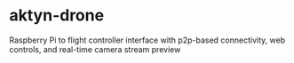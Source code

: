 # aktyn-drone
Raspberry Pi to flight controller interface with p2p-based connectivity, web controls, and real-time camera stream preview
